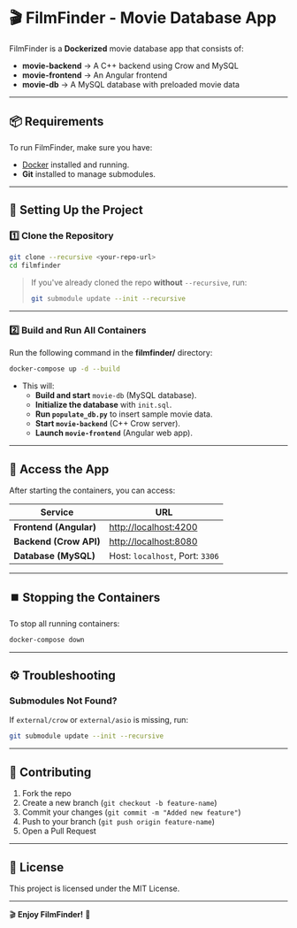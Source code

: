 # 🎬 FilmFinder - Movie Database App

FilmFinder is a **Dockerized** movie database app that consists of:
- **movie-backend** → A C++ backend using Crow and MySQL
- **movie-frontend** → An Angular frontend
- **movie-db** → A MySQL database with preloaded movie data

---

## 📦 Requirements
To run FilmFinder, make sure you have:
- [Docker](https://www.docker.com/products/docker-desktop) installed and running.
- **Git** installed to manage submodules.

---

## 🚀 Setting Up the Project

### **1️⃣ Clone the Repository**
```sh
git clone --recursive <your-repo-url>
cd filmfinder
```
> If you've already cloned the repo **without** `--recursive`, run:
> ```sh
> git submodule update --init --recursive
> ```

---

### **2️⃣ Build and Run All Containers**
Run the following command in the **filmfinder/** directory:
```sh
docker-compose up -d --build
```
- This will:
  - **Build and start** `movie-db` (MySQL database).
  - **Initialize the database** with `init.sql`.
  - **Run `populate_db.py`** to insert sample movie data.
  - **Start `movie-backend`** (C++ Crow server).
  - **Launch `movie-frontend`** (Angular web app).

---

## 🔗 Access the App
After starting the containers, you can access:

| Service           | URL                           |
|------------------|------------------------------|
| **Frontend (Angular)**  | [http://localhost:4200](http://localhost:4200) |
| **Backend (Crow API)**  | [http://localhost:8080](http://localhost:8080) |
| **Database (MySQL)**  | Host: `localhost`, Port: `3306` |

---

## ⏹️ Stopping the Containers
To stop all running containers:
```sh
docker-compose down
```

---

## ⚙️ Troubleshooting
### **Submodules Not Found?**
If `external/crow` or `external/asio` is missing, run:
```sh
git submodule update --init --recursive
```

---

## 🤝 Contributing
1. Fork the repo
2. Create a new branch (`git checkout -b feature-name`)
3. Commit your changes (`git commit -m "Added new feature"`)
4. Push to your branch (`git push origin feature-name`)
5. Open a Pull Request

---

## 📜 License
This project is licensed under the MIT License.

---

🎬 **Enjoy FilmFinder!** 🚀
